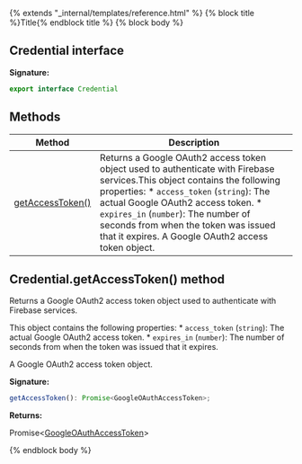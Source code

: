 {% extends "_internal/templates/reference.html" %}
{% block title %}Title{% endblock title %}
{% block body %}

## Credential interface

<b>Signature:</b>

```typescript
export interface Credential 
```

## Methods

|  Method | Description |
|  --- | --- |
|  [getAccessToken()](./firebase-admin_.credential.md#credentialgetaccesstoken_method) | Returns a Google OAuth2 access token object used to authenticate with Firebase services.<!-- -->This object contains the following properties: \* <code>access_token</code> (<code>string</code>): The actual Google OAuth2 access token. \* <code>expires_in</code> (<code>number</code>): The number of seconds from when the token was issued that it expires. A Google OAuth2 access token object. |

## Credential.getAccessToken() method

Returns a Google OAuth2 access token object used to authenticate with Firebase services.

This object contains the following properties: \* `access_token` (`string`<!-- -->): The actual Google OAuth2 access token. \* `expires_in` (`number`<!-- -->): The number of seconds from when the token was issued that it expires.

 A Google OAuth2 access token object.

<b>Signature:</b>

```typescript
getAccessToken(): Promise<GoogleOAuthAccessToken>;
```
<b>Returns:</b>

Promise&lt;[GoogleOAuthAccessToken](./firebase-admin_.googleoauthaccesstoken.md#googleoauthaccesstoken_interface)<!-- -->&gt;

{% endblock body %}
